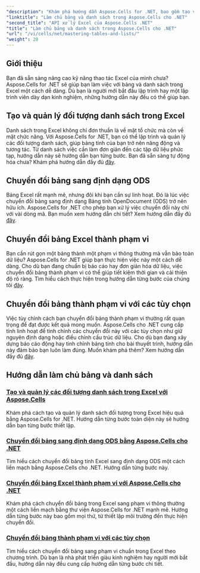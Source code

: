 ```yaml
---
"description": "Khám phá hướng dẫn Aspose.Cells for .NET, bao gồm tạo và quản lý các đối tượng danh sách, chuyển đổi bảng thành phạm vi và chuyển đổi sang định dạng ODS từng bước."
"linktitle": "Làm chủ bảng và danh sách trong Aspose.Cells cho .NET"
"second_title": "API xử lý Excel của Aspose.Cells .NET"
"title": "Làm chủ bảng và danh sách trong Aspose.Cells cho .NET"
"url": "/vi/cells/net/mastering-tables-and-lists/"
"weight": 20
---
```


## Giới thiệu

Bạn đã sẵn sàng nâng cao kỹ năng thao tác Excel của mình chưa? Aspose.Cells for .NET sẽ giúp bạn làm việc với bảng và danh sách trong Excel một cách dễ dàng. Dù bạn là người mới bắt đầu lập trình hay một lập trình viên dày dạn kinh nghiệm, những hướng dẫn này đều có thể giúp bạn.

## Tạo và quản lý đối tượng danh sách trong Excel  
Danh sách trong Excel không chỉ đơn thuần là về mặt tổ chức mà còn về mặt chức năng. Với Aspose.Cells for .NET, bạn có thể lập trình và quản lý các đối tượng danh sách, giúp bảng tính của bạn trở nên năng động và tương tác. Từ danh sách việc cần làm đơn giản đến các tập dữ liệu phức tạp, hướng dẫn này sẽ hướng dẫn bạn từng bước. Bạn đã sẵn sàng tự động hóa chưa? Khám phá hướng dẫn đầy đủ [đây](./create-and-manage-list-object/).  

## Chuyển đổi bảng sang định dạng ODS  
Bảng Excel rất mạnh mẽ, nhưng đôi khi bạn cần sự linh hoạt. Đó là lúc việc chuyển đổi bảng sang định dạng Bảng tính OpenDocument (ODS) trở nên hữu ích. Aspose.Cells for .NET cho phép bạn xử lý việc chuyển đổi này chỉ với vài dòng mã. Bạn muốn xem hướng dẫn chi tiết? Xem hướng dẫn đầy đủ [đây](./convert-table-to-ods-format/).  

## Chuyển đổi bảng Excel thành phạm vi  
Bạn cần rút gọn một bảng thành một phạm vi thông thường mà vẫn bảo toàn dữ liệu? Aspose.Cells for .NET giúp bạn thực hiện việc này một cách dễ dàng. Cho dù bạn đang chuẩn bị báo cáo hay đơn giản hóa dữ liệu, việc chuyển đổi bảng thành phạm vi có thể giúp tiết kiệm thời gian và cải thiện độ rõ ràng. Tìm hiểu cách thực hiện trong hướng dẫn từng bước của chúng tôi [đây](./convert-excel-tables-to-range/).  

## Chuyển đổi bảng thành phạm vi với các tùy chọn  

Việc tùy chỉnh cách bạn chuyển đổi bảng thành phạm vi thường rất quan trọng để đạt được kết quả mong muốn. Aspose.Cells cho .NET cung cấp tính linh hoạt để tinh chỉnh các chuyển đổi này với các tùy chọn như giữ nguyên định dạng hoặc điều chỉnh cấu trúc dữ liệu. Cho dù bạn đang xây dựng báo cáo động hay tinh chỉnh bảng tính cho bài thuyết trình, hướng dẫn này đảm bảo bạn luôn làm đúng. Muốn khám phá thêm? Xem hướng dẫn đầy đủ [đây](./convert-tables-to-range-with-options/).  

## Hướng dẫn làm chủ bảng và danh sách
### [Tạo và quản lý các đối tượng danh sách trong Excel với Aspose.Cells](./create-and-manage-list-object/)
Khám phá cách tạo và quản lý danh sách đối tượng trong Excel hiệu quả bằng Aspose.Cells for .NET. Hướng dẫn từng bước toàn diện này sẽ hướng dẫn bạn từng bước thiết lập.
### [Chuyển đổi bảng sang định dạng ODS bằng Aspose.Cells cho .NET](./convert-table-to-ods-format/)
Tìm hiểu cách chuyển đổi bảng tính Excel sang định dạng ODS một cách liền mạch bằng Aspose.Cells cho .NET. Hướng dẫn từng bước này.
### [Chuyển đổi bảng Excel thành phạm vi với Aspose.Cells cho .NET](./convert-excel-tables-to-range/)
Khám phá cách chuyển đổi bảng trong Excel sang phạm vi thông thường một cách liền mạch bằng thư viện Aspose.Cells for .NET mạnh mẽ. Hướng dẫn từng bước này bao gồm mọi thứ, từ thiết lập môi trường đến thực hiện chuyển đổi.
### [Chuyển đổi bảng thành phạm vi với các tùy chọn](./convert-tables-to-range-with-options/)
Tìm hiểu cách chuyển đổi bảng sang phạm vi chuẩn trong Excel theo chương trình. Dù bạn là nhà phát triển giàu kinh nghiệm hay người mới bắt đầu, hướng dẫn này đều cung cấp hướng dẫn từng bước chi tiết.